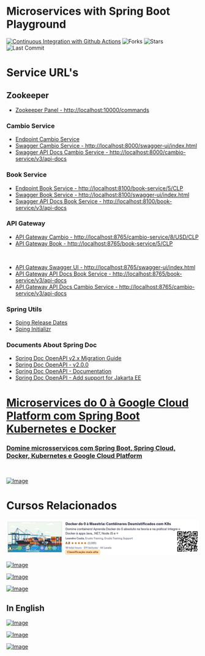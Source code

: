 # Microservices with Spring Boot Playground
[![Continuous Integration with Github Actions](https://github.com/leandrocgsi/MicroservicesWithSpringBootPlayground/actions/workflows/docker-image.yml/badge.svg)](https://github.com/leandrocgsi/MicroservicesWithSpringBootPlayground/actions/workflows/docker-image.yml)
![Forks](https://img.shields.io/github/forks/leandrocgsi/MicroservicesWithSpringBootPlayground)
![Stars](https://img.shields.io/github/stars/leandrocgsi/MicroservicesWithSpringBootPlayground)
![Last Commit](https://img.shields.io/github/last-commit/leandrocgsi/MicroservicesWithSpringBootPlayground)

# Service URL's

## Zookeeper

* [Zookeeper Panel - http://localhost:10000/commands](http://localhost:10000/commands)

### Cambio Service
* [Endpoint Cambio Service](http://localhost:8000/cambio-service/5/USD/BRL)
* [Swagger Cambio Service - http://localhost:8000/swagger-ui/index.html](http://localhost:8000/swagger-ui/index.html)
* [Swagger API Docs Cambio Service - http://localhost:8000/cambio-service/v3/api-docs](http://localhost:8000/cambio-service/v3/api-docs)

### Book Service
* [Endpoint Book Service - http://localhost:8100/book-service/5/CLP](http://localhost:8100/book-service/5/CLP)
* [Swagger Book Service - http://localhost:8100/swagger-ui/index.html](http://localhost:8100/swagger-ui/index.html)
* [Swagger API Docs Book Service - http://localhost:8100/book-service/v3/api-docs](http://localhost:8100/book-service/v3/api-docs)

### API Gateway
* [API Gateway Cambio - http://localhost:8765/cambio-service/8/USD/CLP](http://localhost:8765/cambio-service/8/USD/CLP)
* [API Gateway Book - http://localhost:8765/book-service/5/CLP](http://localhost:8765/book-service/5/CLP)

<br/>

* [API Gateway Swagger UI - http://localhost:8765/swagger-ui/index.html](http://localhost:8765/swagger-ui/index.html)
* [API Gateway API Docs Book Service - http://localhost:8765/book-service/v3/api-docs](http://localhost:8765/book-service/v3/api-docs)
* [API Gateway API Docs Cambio Service - http://localhost:8765/cambio-service/v3/api-docs](http://localhost:8765/cambio-service/v3/api-docs)

### Spring Utils
* [Sping Release Dates](https://calendar.spring.io/)
* [Sping Initializr](https://start.spring.io/)

### Documents About Spring Doc
* [Spring Doc OpenAPI v2.x Migration Guide](https://github.com/springdoc/springdoc-openapi-demos/wiki/springdoc-openapi-2.x-migration-guide)
* [Spring Doc OpenAPI - v2.0.0](https://github.com/springdoc/springdoc-openapi/tree/v2.0.0-M4#demo-spring-boot-2-and-spring-hateoas-with-openapi-3)
* [Spring Doc OpenAPI - Documentation](https://springdoc.org/v2/#faq)
* [Spring Doc OpenAPI - Add support for Jakarta EE](https://github.com/springdoc/springdoc-openapi/issues/1284)

# [Microservices do 0 à Google Cloud Platform com Spring Boot Kubernetes e Docker](https://www.udemy.com/course/microservices-do-0-a-gcp-com-spring-boot-kubernetes-e-docker/?couponCode=GTHB_FLASH_SALE2021)
### [Domine microsserviços com Spring Boot, Spring Cloud, Docker, Kubernetes e Google Cloud Platform](https://www.udemy.com/course/microservices-do-0-a-gcp-com-spring-boot-kubernetes-e-docker/?couponCode=GTHB_FLASH_SALE2021)

<br>

[![Image](https://github.com/leandrocgsi/RestWithSpringBootUdemy/blob/master/Images/microservices.png?raw=true "Microservices do 0 à GCP com Spring Boot, Kubernetes e Docker")](https://www.udemy.com/course/microservices-do-0-a-gcp-com-spring-boot-kubernetes-e-docker/?couponCode=GTHB_FLASH_SALE2021)

# Cursos Relacionados

[![Image](https://github.com/leandrocgsi/RestWithSpringBootUdemy/blob/master/Images/docker_do_zero_a_maestria_conteinerizacao_desmistificada.png?raw=true "Docker do Zero à Maestria - Contêinerização Desmistificada")](https://www.udemy.com/course/docker-do-zero-a-maestria-conteinerizacao-desmistificada/?couponCode=GTHB_FLASH_SALE2021)

[![Image](https://github.com/leandrocgsi/RestWithSpringBootUdemy/blob/master/Images/rest_apis_restful_do_0_a_nuvem_com_asp_net_core_e_docker.png?raw=true "REST API's RESTFul do 0 à Azure com ASP.NET Core 5 e Docker")](https://www.udemy.com/course/restful-apis-do-0-a-nuvem-com-aspnet-core-e-docker/?couponCode=GTHB_FLASH_SALE2021)

[![Image](https://github.com/leandrocgsi/RestWithSpringBootUdemy/blob/master/Images/rest_apis_restful_do_0_à_nuvem_com_spring_boot_2_e_docker.png?raw=true "REST API's RESTFul do 0 à AWS Com Spring Boot 2.x e Docker")](https://www.udemy.com/course/restful-apis-do-0-a-nuvem-com-springboot-e-docker/?couponCode=GTHB_FLASH_SALE2021)

[![Image](https://github.com/leandrocgsi/RestWithSpringBootUdemy/blob/master/Images/docker_para_amazon_aws_implante_apps_java_e_dot_net_com_travis_ci.png?raw=true "Docker para Amazon AWS Implante Apps Java e .NET com Travis CI")](https://www.udemy.com/course/docker-para-amazon-aws-implante-aplicacoes-java-e-net/?couponCode=GTHB_FLASH_SALE2021)

## In English

[![Image](https://github.com/leandrocgsi/RestWithSpringBootUdemy/blob/master/Images/rest_apis_restful_from_0_to_aws_with_spring_boot_and_docker.png?raw=true "REST API's RESTFul from 0 to AWS with Spring Boot and Docker")](https://www.udemy.com/course/rest-apis-restful-from-0-to-aws-with-spring-boot-and-docker/?couponCode=GTHB_FLASH_SALE2021)

[![Image](https://github.com/leandrocgsi/RestWithSpringBootUdemy/blob/master/Images/docker_to_amazon_aws_deploy_apps_java_and_dot_net_with_travis_ci.png?raw=true "Docker to Amazon AWS Deploy Java & .NET Apps with Travis CI")](https://www.udemy.com/course/docker-to-amazon-aws-deploy-java-net-apps-with-travis-ci/?couponCode=GTHB_FLASH_SALE2021)

[![Image](https://raw.githubusercontent.com/leandrocgsi/erudio-microservices/main/images/course_cover.png "Microservices from 0 to Google Cloud Platform with Spring Boot Kubernetes and Docker")](https://www.udemy.com/course/microservices-do-0-a-gcp-com-spring-boot-kubernetes-e-docker/?couponCode=GTHB_FLASH_SALE2021)
